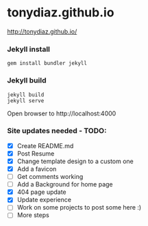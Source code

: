 # tonydiaz.github.io
http://tonydiaz.github.io/

### Jekyll install
```
gem install bundler jekyll
```

### Jekyll build
```
jekyll build
jekyll serve
```
Open browser to http://localhost:4000

### Site updates needed - TODO:
- [x] Create README.md
- [x] Post Resume
- [x] Change template design to a custom one
- [x] Add a favicon
- [ ] Get comments working
- [ ] Add a Background for home page
- [x] 404 page update
- [x] Update experience
- [ ] Work on some projects to post some here :)
- [ ] More steps
